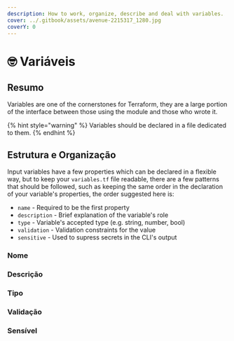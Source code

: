 ```yaml
---
description: How to work, organize, describe and deal with variables.
cover: ../.gitbook/assets/avenue-2215317_1280.jpg
coverY: 0
---
```


# 🤓 Variáveis

## Resumo

Variables are one of the cornerstones for Terraform, they are a large portion of the interface between those using the module and those who wrote it.

{% hint style="warning" %}
Variables should be declared in a file dedicated to them.
{% endhint %}

## Estrutura e Organização

Input variables have a few properties which can be declared in a flexible way, but to keep your `variables.tf` file readable, there are a few patterns that should be followed, such as keeping the same order in the declaration of your variable's properties, the order suggested here is:&#x20;

* `name` - Required to be the first property
* `description` - Brief explanation of the variable's role
* `type` - Variable's accepted type (e.g. string, number, bool)
* `validation` - Validation constraints for the value
* `sensitive` - Used to supress secrets in the CLI's output

### Nome

### Descrição

### Tipo

### Validação

### Sensível
